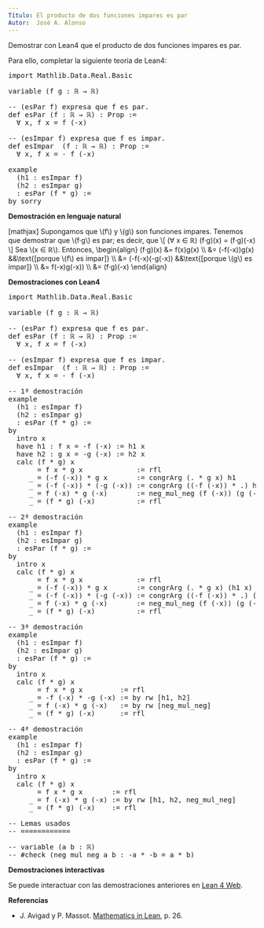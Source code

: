 ```yaml
---
Título: El producto de dos funciones impares es par
Autor:  José A. Alonso
---
```


Demostrar con Lean4 que el producto de dos funciones impares es par.

Para ello, completar la siguiente teoría de Lean4:

<pre lang="lean">
import Mathlib.Data.Real.Basic

variable (f g : ℝ → ℝ)

-- (esPar f) expresa que f es par.
def esPar (f : ℝ → ℝ) : Prop :=
  ∀ x, f x = f (-x)

-- (esImpar f) expresa que f es impar.
def esImpar  (f : ℝ → ℝ) : Prop :=
  ∀ x, f x = - f (-x)

example
  (h1 : esImpar f)
  (h2 : esImpar g)
  : esPar (f * g) :=
by sorry
</pre>
<!--more-->

<b>Demostración en lenguaje natural</b>

[mathjax]
Supongamos que \\(f\\) y \\(g\\) son funciones impares. Tenemos que demostrar que \\(f·g\\) es par; es decir, que
\\[ (∀ x ∈ ℝ) (f·g)(x) = (f·g)(-x) \\]
Sea \\(x ∈ ℝ\\). Entonces,
\\begin{align}
   (f·g)(x) &= f(x)g(x)          \\\\
            &= (-f(-x))g(x)      &&\\text{[porque \\(f\\) es impar]} \\\\
            &= (-f(-x)(-g(-x))   &&\\text{[porque \\(g\\) es impar]} \\\\
            &= f(-x)g(-x))       \\\\
            &= (f·g)(-x)
\\end{align}

<b>Demostraciones con Lean4</b>

<pre lang="lean">
import Mathlib.Data.Real.Basic

variable (f g : ℝ → ℝ)

-- (esPar f) expresa que f es par.
def esPar (f : ℝ → ℝ) : Prop :=
  ∀ x, f x = f (-x)

-- (esImpar f) expresa que f es impar.
def esImpar  (f : ℝ → ℝ) : Prop :=
  ∀ x, f x = - f (-x)

-- 1ª demostración
example
  (h1 : esImpar f)
  (h2 : esImpar g)
  : esPar (f * g) :=
by
  intro x
  have h1 : f x = -f (-x) := h1 x
  have h2 : g x = -g (-x) := h2 x
  calc (f * g) x
       = f x * g x             := rfl
     _ = (-f (-x)) * g x       := congrArg (. * g x) h1
     _ = (-f (-x)) * (-g (-x)) := congrArg ((-f (-x)) * .) h2
     _ = f (-x) * g (-x)       := neg_mul_neg (f (-x)) (g (-x))
     _ = (f * g) (-x)          := rfl

-- 2ª demostración
example
  (h1 : esImpar f)
  (h2 : esImpar g)
  : esPar (f * g) :=
by
  intro x
  calc (f * g) x
       = f x * g x             := rfl
     _ = (-f (-x)) * g x       := congrArg (. * g x) (h1 x)
     _ = (-f (-x)) * (-g (-x)) := congrArg ((-f (-x)) * .) (h2 x)
     _ = f (-x) * g (-x)       := neg_mul_neg (f (-x)) (g (-x))
     _ = (f * g) (-x)          := rfl

-- 3ª demostración
example
  (h1 : esImpar f)
  (h2 : esImpar g)
  : esPar (f * g) :=
by
  intro x
  calc (f * g) x
       = f x * g x         := rfl
     _ = -f (-x) * -g (-x) := by rw [h1, h2]
     _ = f (-x) * g (-x)   := by rw [neg_mul_neg]
     _ = (f * g) (-x)      := rfl

-- 4ª demostración
example
  (h1 : esImpar f)
  (h2 : esImpar g)
  : esPar (f * g) :=
by
  intro x
  calc (f * g) x
       = f x * g x       := rfl
     _ = f (-x) * g (-x) := by rw [h1, h2, neg_mul_neg]
     _ = (f * g) (-x)    := rfl

-- Lemas usados
-- ============

-- variable (a b : ℝ)
-- #check (neg_mul_neg a b : -a * -b = a * b)
</pre>

<b>Demostraciones interactivas</b>

Se puede interactuar con las demostraciones anteriores en <a href="https://live.lean-lang.org/#url=https://raw.githubusercontent.com/jaalonso/Calculemus2/main/src/Producto_de_funciones_impares.lean" rel="noopener noreferrer" target="_blank">Lean 4 Web</a>.

<b>Referencias</b>

<ul>
<li> J. Avigad y P. Massot. <a href="https://bit.ly/3U4UjBk">Mathematics in Lean</a>, p. 26.</li>
</ul>
